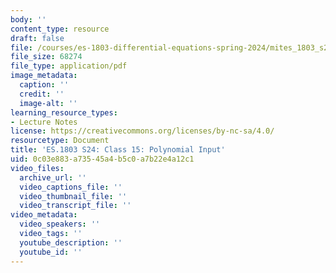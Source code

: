 ```yaml
---
body: ''
content_type: resource
draft: false
file: /courses/es-1803-differential-equations-spring-2024/mites_1803_s24_day15-notes.pdf
file_size: 68274
file_type: application/pdf
image_metadata:
  caption: ''
  credit: ''
  image-alt: ''
learning_resource_types:
- Lecture Notes
license: https://creativecommons.org/licenses/by-nc-sa/4.0/
resourcetype: Document
title: 'ES.1803 S24: Class 15: Polynomial Input'
uid: 0c03e883-a735-45a4-b5c0-a7b22e4a12c1
video_files:
  archive_url: ''
  video_captions_file: ''
  video_thumbnail_file: ''
  video_transcript_file: ''
video_metadata:
  video_speakers: ''
  video_tags: ''
  youtube_description: ''
  youtube_id: ''
---
```

